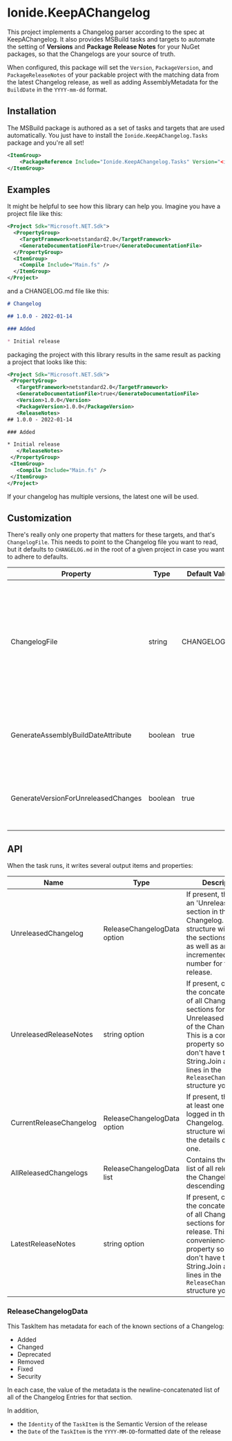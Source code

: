 # Ionide.KeepAChangelog

This project implements a Changelog parser according to the spec at KeepAChangelog. It also provides MSBuild tasks and targets to automate the setting of **Versions** and **Package Release Notes** for your NuGet packages, so that the Changelogs are your source of truth.

When configured, this package will set the `Version`, `PackageVersion`, and `PackageReleaseNotes` of your packable project with the matching data from the latest Changelog release, as well as adding AssemblyMetadata for the `BuildDate` in the `YYYY-mm-dd` format.

## Installation

The MSBuild package is authored as a set of tasks and targets that are used automatically.  You just have to install the `Ionide.KeepAChangelog.Tasks` package and you're all set!

```xml
<ItemGroup>
    <PackageReference Include="Ionide.KeepAChangelog.Tasks" Version="<insert here>" PrivateAssets="all" />
</ItemGroup>
```

## Examples

It might be helpful to see how this library can help you.  Imagine you have a project file like this:

```xml
<Project Sdk="Microsoft.NET.Sdk">
  <PropertyGroup>
    <TargetFramework>netstandard2.0</TargetFramework>
    <GenerateDocumentationFile>true</GenerateDocumentationFile>
  </PropertyGroup>
  <ItemGroup>
    <Compile Include="Main.fs" />
  </ItemGroup>
</Project>
```

and a CHANGELOG.md file like this:

```md
# Changelog

## 1.0.0 - 2022-01-14

### Added

* Initial release
```

packaging the project with this library results in the same result as packing a project that looks like this:

```xml
<Project Sdk="Microsoft.NET.Sdk">
 <PropertyGroup>
   <TargetFramework>netstandard2.0</TargetFramework>
   <GenerateDocumentationFile>true</GenerateDocumentationFile>
   <Version>1.0.0</Version>
   <PackageVersion>1.0.0</PackageVersion>
   <ReleaseNotes>
## 1.0.0 - 2022-01-14

### Added

* Initial release
   </ReleaseNotes>
 </PropertyGroup>
 <ItemGroup>
   <Compile Include="Main.fs" />
 </ItemGroup>
</Project>
```

If your changelog has multiple versions, the latest one will be used.

## Customization

There's really only one property that matters for these targets, and that's `ChangelogFile`. This needs to point to the Changelog file you want to read, but it defaults to `CHANGELOG.md` in the root of a given project in case you want to adhere to defaults.

| Property | Type | Default Value | Description |
| - | - | - | - |
| ChangelogFile | string | CHANGELOG.md | Points to the changelog file to parse. Note that the default value is set to the _project_ root by default, so a repository-wide changelog would require this property be set to a different value, for example in a Directory.Build.props file |
| GenerateAssemblyBuildDateAttribute | boolean | true | If set, an assembly metadata attribute named "BuildDate" will be generated with the date (YYYY-MM-DD) of the parsed release. |
| GenerateVersionForUnreleasedChanges | boolean | true | If set, the assembly/package version and release notes will be set from Unreleased changes, if any are present. |

## API

When the task runs, it writes several output items and properties:

|Name|Type|Description|
|----|----|-----------|
| UnreleasedChangelog | ReleaseChangelogData option | If present, there was an 'Unreleased' section in the Changelog. This structure will contain the sections present, as well as an auto-incremented version number for this release. |
| UnreleasedReleaseNotes | string option | If present, contains the concatenated list of all Changelog sections for the Unreleased section of the Changelog. This is a convenience property so that you don't have to String.Join all the lines in the `ReleaseChangelogData` structure yourself! |
| CurrentReleaseChangelog | ReleaseChangelogData option | If present, there was at least one released logged in the Changelog. This structure will contain the details of each one. |
| AllReleasedChangelogs | ReleaseChangelogData list | Contains the ordered list of all released in the ChangelogFile, descending. |
| LatestReleaseNotes | string option | If present, contains the concatenated list of all Changelog sections for the latest release. This is a convenience property so that you don't have to String.Join all the lines in the `ReleaseChangelogData` structure yourself! |

### ReleaseChangelogData

This TaskItem has metadata for each of the known sections of a Changelog:

* Added
* Changed
* Deprecated
* Removed
* Fixed
* Security

In each case, the value of the metadata is the newline-concatenated list of all of the Changelog Entries for that section.

In addition,
* the `Identity` of the `TaskItem` is the Semantic Version of the release
* the `Date` of the `TaskItem` is the `YYYY-MM-DD`-formatted date of the release
